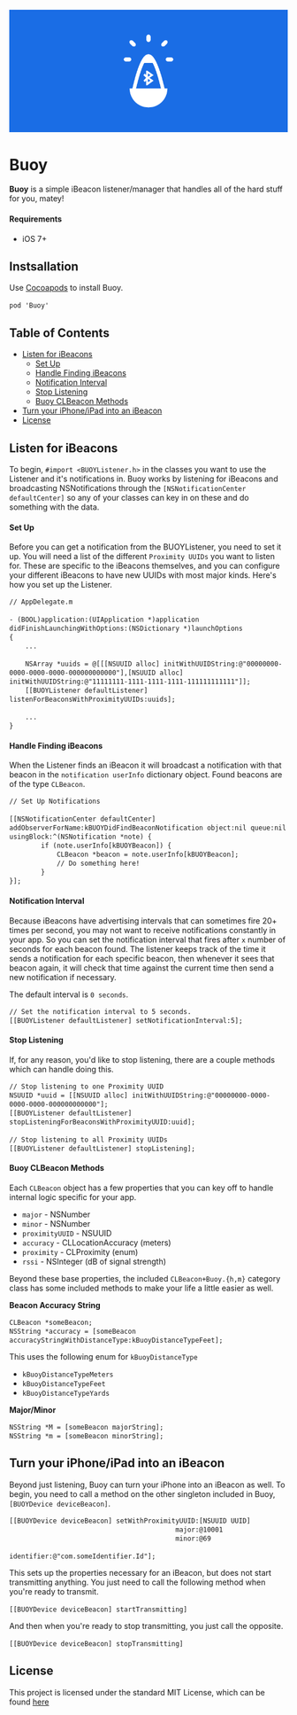 ![banner](/Resources/banner.png)

# Buoy

**Buoy** is a simple iBeacon listener/manager that handles all of the hard stuff for you, matey!

#### Requirements

* iOS 7+

## Instsallation

Use [Cocoapods](http://www.cocoapods.org) to install Buoy.

`pod 'Buoy'`

## Table of Contents

* [Listen for iBeacons](#listen-for-ibeacons)
  * [Set Up](#set-up)
  * [Handle Finding iBeacons](#handle-finding-ibeacons)
  * [Notification Interval](#notification-interval)
  * [Stop Listening](#stop-listening)
  * [Buoy CLBeacon Methods](#buoy-clbeacon-methods)
* [Turn your iPhone/iPad into an iBeacon](#turn-your-iphoneipad-into-an-ibeacon)
* [License](#license)

## Listen for iBeacons

To begin, `#import <BUOYListener.h>` in the classes you want to use the Listener and it's notifications in. Buoy works by listening for iBeacons and broadcasting NSNotifications through the `[NSNotificationCenter defaultCenter]` so any of your classes can key in on these and do something with the data.

#### Set Up

Before you can get a notification from the BUOYListener, you need to set it up. You will need a list of the different `Proximity UUIDs` you want to listen for. These are specific to the iBeacons themselves, and you can configure your different iBeacons to have new UUIDs with most major kinds. Here's how you set up the Listener.

```objc
// AppDelegate.m

- (BOOL)application:(UIApplication *)application didFinishLaunchingWithOptions:(NSDictionary *)launchOptions
{
    ...

    NSArray *uuids = @[[[NSUUID alloc] initWithUUIDString:@"00000000-0000-0000-0000-000000000000"],[NSUUID alloc] initWithUUIDString:@"11111111-1111-1111-1111-111111111111"]];
    [[BUOYListener defaultListener] listenForBeaconsWithProximityUUIDs:uuids];

    ...
}
```

#### Handle Finding iBeacons

When the Listener finds an iBeacon it will broadcast a notification with that beacon in the `notification userInfo` dictionary object. Found beacons are of the type `CLBeacon`.

```objc
// Set Up Notifications

[[NSNotificationCenter defaultCenter] addObserverForName:kBUOYDidFindBeaconNotification object:nil queue:nil usingBlock:^(NSNotification *note) {
        if (note.userInfo[kBUOYBeacon]) {
            CLBeacon *beacon = note.userInfo[kBUOYBeacon];
            // Do something here!
        }
}];
```

#### Notification Interval

Because iBeacons have advertising intervals that can sometimes fire 20+ times per second, you may not want to receive notifications constantly in your app. So you can set the notification interval that fires after `x` number of seconds for each beacon found. The listener keeps track of the time it sends a notification for each specific beacon, then whenever it sees that beacon again, it will check that time against the current time then send a new notification if necessary.

The default interval is `0 seconds`.

```objc
// Set the notification interval to 5 seconds.
[[BUOYListener defaultListener] setNotificationInterval:5];
```

#### Stop Listening

If, for any reason, you'd like to stop listening, there are a couple methods which can handle doing this.

```objc
// Stop listening to one Proximity UUID
NSUUID *uuid = [[NSUUID alloc] initWithUUIDString:@"00000000-0000-0000-0000-000000000000"];
[[BUOYListener defaultListener] stopListeningForBeaconsWithProximityUUID:uuid];

// Stop listening to all Proximity UUIDs
[[BUOYListener defaultListener] stopListening];
```

#### Buoy CLBeacon Methods

Each `CLBeacon` object has a few properties that you can key off to handle internal logic specific for your app.

* `major` - NSNumber
* `minor` - NSNumber
* `proximityUUID` - NSUUID
* `accuracy` - CLLocationAccuracy (meters)
* `proximity` - CLProximity (enum)
* `rssi` - NSInteger (dB of signal strength)

Beyond these base properties, the included `CLBeacon+Buoy.{h,m}` category class has some included methods to make your life a little easier as well.

**Beacon Accuracy String**

```objc
CLBeacon *someBeacon;
NSString *accuracy = [someBeacon accuracyStringWithDistanceType:kBuoyDistanceTypeFeet];
```

This uses the following enum for `kBuoyDistanceType`

* `kBuoyDistanceTypeMeters`
* `kBuoyDistanceTypeFeet`
* `kBuoyDistanceTypeYards`

**Major/Minor**

```objc
NSString *M = [someBeacon majorString];
NSString *m = [someBeacon minorString];
```

## Turn your iPhone/iPad into an iBeacon

Beyond just listening, Buoy can turn your iPhone into an iBeacon as well. To begin, you need to call a method on the other singleton included in Buoy, `[BUOYDevice deviceBeacon]`.

```objc
[[BUOYDevice deviceBeacon] setWithProximityUUID:[NSUUID UUID]
                                          major:@10001
                                          minor:@69
                                     identifier:@"com.someIdentifier.Id"];
```

This sets up the properties necessary for an iBeacon, but does not start transmitting anything. You just need to call the following method when you're ready to transmit.

`[[BUOYDevice deviceBeacon] startTransmitting]`

And then when you're ready to stop transmitting, you just call the opposite.

`[[BUOYDevice deviceBeacon] stopTransmitting]`

## License

This project is licensed under the standard MIT License, which can be found [here](/LICENSE.md)
